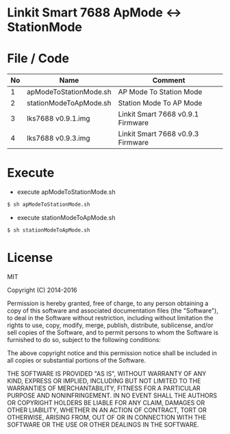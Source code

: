 # Linkit Smart 7688 ApMode <-> StationMode

File / Code
==============

|No | Name  | Comment  | 
|---|---|---|
|  1 |   apModeToStationMode.sh|  AP Mode To Station Mode |
|  2 |   stationModeToApMode.sh|  Station Mode To AP Mode |
|  3 |   lks7688 v0.9.1.img|  Linkit Smart 7668 v0.9.1 Firmware |
|  4 |   lks7688 v0.9.3.img|  Linkit Smart 7668 v0.9.3 Firmware |

Execute
==============

- execute apModeToStationMode.sh
```bash
$ sh apModeToStationMode.sh
```

- execute stationModeToApMode.sh
```bash
$ sh stationModeToApMode.sh
```

License
==============

MIT

Copyright (C) 2014-2016 

Permission is hereby granted, free of charge, to any person obtaining a copy of this software and associated documentation files (the "Software"), to deal in the Software without restriction, including without limitation the rights to use, copy, modify, merge, publish, distribute, sublicense, and/or sell copies of the Software, and to permit persons to whom the Software is furnished to do so, subject to the following conditions:

The above copyright notice and this permission notice shall be included in all copies or substantial portions of the Software.

THE SOFTWARE IS PROVIDED "AS IS", WITHOUT WARRANTY OF ANY KIND, EXPRESS OR IMPLIED, INCLUDING BUT NOT LIMITED TO THE WARRANTIES OF MERCHANTABILITY, FITNESS FOR A PARTICULAR PURPOSE AND NONINFRINGEMENT. IN NO EVENT SHALL THE AUTHORS OR COPYRIGHT HOLDERS BE LIABLE FOR ANY CLAIM, DAMAGES OR OTHER LIABILITY, WHETHER IN AN ACTION OF CONTRACT, TORT OR OTHERWISE, ARISING FROM, OUT OF OR IN CONNECTION WITH THE SOFTWARE OR THE USE OR OTHER DEALINGS IN THE SOFTWARE.
